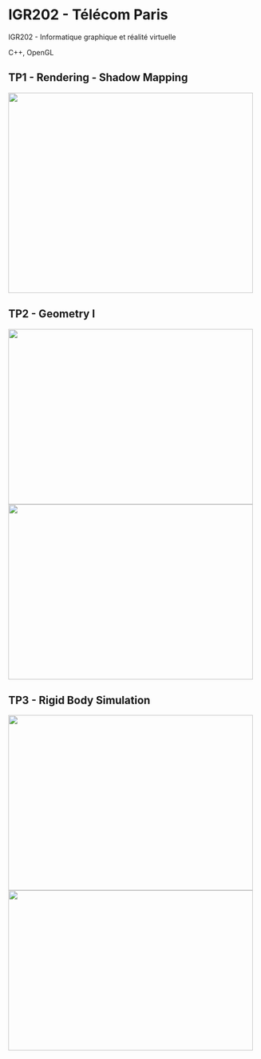 # IGR202 - Télécom Paris

IGR202 - Informatique graphique et réalité virtuelle

C++, OpenGL

## TP1 - Rendering - Shadow Mapping

<img src="https://user-images.githubusercontent.com/115878785/215296461-0112e5b9-769d-4bbc-aeb3-5cb311c25768.png" width="490" height="400">

## TP2 - Geometry I

<img src="https://user-images.githubusercontent.com/115878785/215296492-834cdccb-aa81-4fe3-8750-f5f472743a35.png" width="490" height="350">
<img src="https://user-images.githubusercontent.com/115878785/215296469-fe2af381-eb80-4faf-a97a-c8e4198eb1c1.png" width="490" height="350">

## TP3 - Rigid Body Simulation

<img src="https://user-images.githubusercontent.com/115878785/215296479-bdbe78c0-9fc2-4180-88aa-0eb4f3ad1fb4.png" width="490" height="350">
<img src="https://user-images.githubusercontent.com/115878785/215296485-04fde60c-26cf-4d61-85cb-044ee633b68e.png" width="490" height="320">



